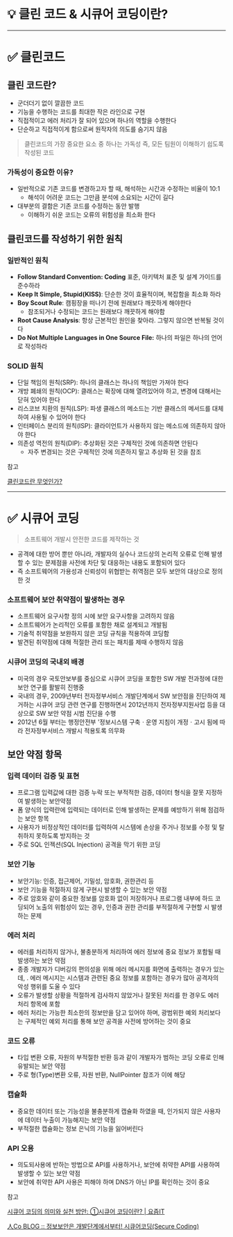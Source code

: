 # 💡 클린 코드 & 시큐어 코딩이란?
---
# ✅ 클린코드

## 클린 코드란?

- 군더더기 없이 깔끔한 코드
- 기능을 수행하는 코드를 최대한 작은 라인으로 구현
- 직접적이고 에러 처리가 잘 되어 있으며 하나의 역할을 수행한다
- 단순하고 직접적이게 함으로써 원작자의 의도를 숨기지 않음

> 클린코드의 가장 중요한 요소 중 하나는 가독성
즉, 모든 팀원이 이해하기 쉽도록 작성된 코드
> 

### 가독성이 중요한 이유?

- 일반적으로 기존 코드를 변경하고자 할 때, 해석하는 시간과 수정하는 비율이 10:1
    - 해석이 어려운 코드는 그만큼 분석에 소요되는 시간이 길다
- 대부분의 결함은 기존 코드를 수정하는 동안 발행
    - 이해하기 쉬운 코드는 오류의 위험성을 최소화 한다

## 클린코드를 작성하기 위한 원칙

### 일반적인 원칙

- **Follow Standard Convention: Coding** 표준, 아키텍처 표준 및 설계 가이드를 준수하라
- **Keep It Simple, Stupid(KISS)**: 단순한 것이 효율적이며, 복잡함을 최소화 하라
- **Boy Scout Rule**: 캠핑장을 떠나기 전에 원래보다 깨끗하게 해야한다
    - 참조되거나 수정되는 코드는 원래보다 깨끗하게 해야함
- **Root Cause Analysis**: 항상 근본적인 원인을 찾아라. 그렇지 않으면 반복될 것이다
- **Do Not Multiple Languages in One Source File:** 하나의 파일은 하나의 언어로 작성하라

### SOLID 원칙

- 단일 책임의 원칙(SRP): 하나의 클래스는 하나의 책임만 가져야 한다
- 개방 폐쇄의 원칙(OCP): 클래스는 확장에 대해 열려있어야 하고, 변경에 대해서는 닫혀 있어야 한다
- 리스코브 치환의 원칙(LSP): 파생 클래스의 메소드는 기반 클래스의 메서드를 대체하여 사용될 수 있어야 한다
- 인터페이스 분리의 원칙(ISP): 클라이언트가 사용하지 않는 메소드에 의존하지 않아야 한다
- 의존성 역전의 원칙(DIP): 추상화된 것은 구체적인 것에 의존하면 안된다
    - 자주 변경되는 것은 구체적인 것에 의존하지 말고 추상화 된 것을 참조

참고

[클린코드란 무엇인가?](https://www.samsungsds.com/kr/insights/cleancode-0823.html?referrer=https://talkwithcode.tistory.com/73)

---

# ✅ 시큐어 코딩

> 소프트웨어 개발시 안전한 코드를 제작하는 것
> 
- 공격에 대한 방어 뿐만 아니라, 개발자의 실수나 코드상의 논리적 오류로 인해 발생할 수 있는 문제점을 사전에 차단 및 대응하는 내용도 포함되어 있다
- 즉 소프트웨어의 가용성과 신뢰성이 위협받는 취역점은 모두 보안의 대상으로 정의한 것

### 소프트웨어 보안 취약점이 발생하는 경우

- 소프트웨어 요구사항 정의 시에 보안 요구사항을 고려하지 않음
- 소프트웨어가 논리적인 오류를 포함한 채로 설계되고 개발됨
- 기술적 취약점을 보완하지 않은 코딩 규칙을 적용하여 코딩함
- 발견된 취약점에 대해 적절한 관리 또는 패치를 제때 수행하지 않음

### 시큐어 코딩의 국내외 배경

- 미국의 경우 국토안보부를 중심으로 시큐어 코딩을 포함한 SW 개발 전과정에 대한 보안 연구를 활발히 진행중
- 국내의 경우, 2009년부터 전자정부서비스 개발단계에서 SW 보안점을 진단하여 제거하는 시큐어 코딩 관련 연구를 진행하면서 2012년까지 전자정부지원사업 등을 대상으로 SW 보안 약점 시범 진단을 수행
- 2012년 6월 부터는 행정안전부 '정보시스템 구축ㆍ운영 지침이 개정ㆍ고시 됨에 따라 전자정부서비스 개발시 적용토록 의무화

## 보안 약점 항목

### 입력 데이터 검증 및 표현

- 프로그램 입력값에 대한 검증 누락 또는 부적적한 검증, 데이터 형식을 잘못 지정하여 발생하는 보안약점
- 폼 양식의 입력란에 입력되는 데이터로 인해 발생하는 문제를 예방하기 위해 점검하는 보안 항목
- 사용자가 비정상적인 데이터를 입력하여 시스템에 손상을 주거나 정보를 수정 및 탈취하지 못하도록 방지하는 것
- 주로 SQL 인젝션(SQL Injection) 공격을 막기 위한 코딩

### 보안 기능

- 보안기능: 인증, 접근제어, 기밀성, 암호화, 권한관리 등
- 보안 기능을 적절하지 않게 구현시 발생할 수 있는 보안 약점
- 주로 암호와 같이 중요한 정보를 암호화 없이 저장하거나 프로그램 내부에 하드 코딩되어 노출의 위험성이 있는 경우, 인증과 권한 관리를 부적절하게 구현할 시 발생하는 문제

### 에러 처리

- 에러를 처리하지 않거나, 불충분하게 처리하여 에러 정보에 중요 정보가 포함될 때 발생하는 보안 약점
- 종종 개발자가 디버깅의 편의성을 위해 에러 메시지를 화면에 출력하는 경우가 있는데, . 에러 메시지는 시스템과 관련된 중요 정보를 포함하는 경우가 많아 공격자의 악성 행위를 도울 수 있다
- 오류가 발생할 상황을 적절하게 검사하지 않았거나 잘못된 처리를 한 경우도 에러 처리 항목에 포함
- 에러 처리는 가능한 최소한의 정보만을 담고 있어야 하며, 광범위한 예외 처리보다는 구체적인 예외 처리를 통해 보안 공격을 사전에 방어하는 것이 중요

### 코드 오류

- 타입 변환 오류, 자원의 부적절한 반환 등과 같이 개발자가 범하는 코딩 오류로 인해 유발되는 보안 약점
- 주로 형(Type)변환 오류, 자원 반환, NullPointer 참조가 이에 해당

### 캡슐화

- 중요한 데이터 또는 기능성을 불충분하게 캡슐화 하였을 때, 인가되지 않은 사용자에 데이터 누출이 가능해지는 보안 약점
- 부적절한 캡슐화는 정보 은닉의 기능을 잃어버린다

### API 오용

- 의도되사용에 반하는 방법으로 API를 사용하거나, 보안에 취약한 API를 사용하여 발생할 수 있는 보안 약점
- 보안에 취약한 API 사용은 피해야 하며 DNS가 아닌 IP를 확인하는 것이 중요

참고

[﻿시큐어 코딩의 의미와 실천 방안: ①시큐어 코딩이란? | 요즘IT](https://yozm.wishket.com/magazine/detail/1822/)

[人Co BLOG :: 정보보안은 개발단계에서부터! 시큐어코딩(Secure Coding)](https://www.insilicogen.com/blog/383)
